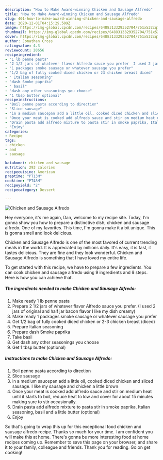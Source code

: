 ```yaml
---
description: "How to Make Award-winning Chicken and Sausage Alfredo"
title: "How to Make Award-winning Chicken and Sausage Alfredo"
slug: 401-how-to-make-award-winning-chicken-and-sausage-alfredo
date: 2020-12-01T04:15:29.509Z
image: https://img-global.cpcdn.com/recipes/6488313329352704/751x532cq70/chicken-and-sausage-alfredo-recipe-main-photo.jpg
thumbnail: https://img-global.cpcdn.com/recipes/6488313329352704/751x532cq70/chicken-and-sausage-alfredo-recipe-main-photo.jpg
cover: https://img-global.cpcdn.com/recipes/6488313329352704/751x532cq70/chicken-and-sausage-alfredo-recipe-main-photo.jpg
author: Jonathan Cross
ratingvalue: 4.3
reviewcount: 20656
recipeingredient:
- "1 lb penne pasta"
- "2 1/2 jars of whatever flavor Alfredo sauce you prefer  I used 2 jars of original and half jar bacon flavor I like my dish creamy"
- "1 packages smoke sausage or whatever sausage you prefer"
- "1/2 bag of fully cooked diced chicken or 23 chicken breast diced"
- " Italian seasoning"
- "dash Smoke paprika"
- " basil"
- "dash any other seasonings you choose"
- "1 tbsp butter optional"
recipeinstructions:
- "Boil penne pasta according to direction"
- "Slice sausage"
- "in a medium saucepan add a little oil, cooked diced chicken and sliced sausage.  I like my sausage and chicken a little brown"
- "Once your meat is cooked add alfredo sauce and stir on medium heat until it starts to boil, reduce heat to low and cover for about 15 minutes making sure to stir occasionally."
- "Drain pasta add alfredo mixture to pasta stir in smoke paprika, Italian seasoning, basil and a little butter (optional)"
- "Enjoy"
categories:
- Recipe
tags:
- chicken
- and
- sausage

katakunci: chicken and sausage 
nutrition: 293 calories
recipecuisine: American
preptime: "PT13M"
cooktime: "PT48M"
recipeyield: "2"
recipecategory: Dessert

---
```



![Chicken and Sausage Alfredo](https://img-global.cpcdn.com/recipes/6488313329352704/751x532cq70/chicken-and-sausage-alfredo-recipe-main-photo.jpg)

Hey everyone, it's me again, Dan, welcome to my recipe site. Today, I'm gonna show you how to prepare a distinctive dish, chicken and sausage alfredo. One of my favorites. This time, I'm gonna make it a bit unique. This is gonna smell and look delicious.



Chicken and Sausage Alfredo is one of the most favored of current trending meals in the world. It is appreciated by millions daily. It's easy, it is fast, it tastes delicious. They are fine and they look wonderful. Chicken and Sausage Alfredo is something that I have loved my entire life.


To get started with this recipe, we have to prepare a few ingredients. You can cook chicken and sausage alfredo using 9 ingredients and 6 steps. Here is how you can achieve that.

<!--inarticleads1-->

##### The ingredients needed to make Chicken and Sausage Alfredo:

1. Make ready 1 lb penne pasta
1. Prepare 2 1/2 jars of whatever flavor Alfredo sauce you prefer.  (I used 2 jars of original and half jar bacon flavor I like my dish creamy)
1. Make ready 1 packages smoke sausage or whatever sausage you prefer
1. Get 1/2 bag of fully cooked diced chicken or 2-3 chicken breast (diced)
1. Prepare  Italian seasoning
1. Prepare dash Smoke paprika
1. Take  basil
1. Get dash any other seasonings you choose
1. Get 1 tbsp butter (optional)




<!--inarticleads2-->

##### Instructions to make Chicken and Sausage Alfredo:

1. Boil penne pasta according to direction
1. Slice sausage
1. in a medium saucepan add a little oil, cooked diced chicken and sliced sausage.  I like my sausage and chicken a little brown
1. Once your meat is cooked add alfredo sauce and stir on medium heat until it starts to boil, reduce heat to low and cover for about 15 minutes making sure to stir occasionally.
1. Drain pasta add alfredo mixture to pasta stir in smoke paprika, Italian seasoning, basil and a little butter (optional)
1. Enjoy




So that's going to wrap this up for this exceptional food chicken and sausage alfredo recipe. Thanks so much for your time. I am confident you will make this at home. There's gonna be more interesting food at home recipes coming up. Remember to save this page on your browser, and share it to your family, colleague and friends. Thank you for reading. Go on get cooking!
